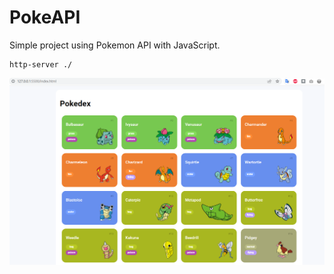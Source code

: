 # PokeAPI

Simple project using Pokemon API with JavaScript.  

```
http-server ./
```

![](assets/imgs/pokedex.png)